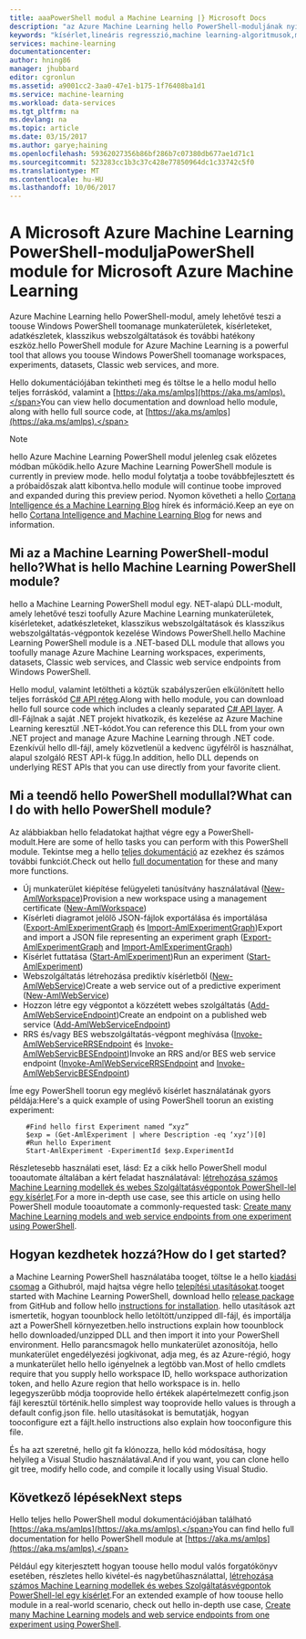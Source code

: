 ```yaml
---
title: aaaPowerShell modul a Machine Learning |} Microsoft Docs
description: "az Azure Machine Learning hello PowerShell-moduljának nyilvános előzetes üzemmódban érhető el. PowerShell toocreate használatát, és munkaterületek, kísérleteket, webszolgáltatások és további kezelését."
keywords: "kísérlet,lineáris regresszió,machine learning-algoritmusok,machine learning-oktatóanyag,prediktív modellezési technikák,adatelemzési kísérlet"
services: machine-learning
documentationcenter: 
author: hning86
manager: jhubbard
editor: cgronlun
ms.assetid: a9001cc2-3aa0-47e1-b175-1f76408ba1d1
ms.service: machine-learning
ms.workload: data-services
ms.tgt_pltfrm: na
ms.devlang: na
ms.topic: article
ms.date: 03/15/2017
ms.author: garye;haining
ms.openlocfilehash: 59362027356b86bf286b7c07380db677ae1d71c1
ms.sourcegitcommit: 523283cc1b3c37c428e77850964dc1c33742c5f0
ms.translationtype: MT
ms.contentlocale: hu-HU
ms.lasthandoff: 10/06/2017
---
```

# <a name="powershell-module-for-microsoft-azure-machine-learning"></a><span data-ttu-id="07e37-105">A Microsoft Azure Machine Learning PowerShell-modulja</span><span class="sxs-lookup"><span data-stu-id="07e37-105">PowerShell module for Microsoft Azure Machine Learning</span></span>
<span data-ttu-id="07e37-106">Azure Machine Learning hello PowerShell-modul, amely lehetővé teszi a toouse Windows PowerShell toomanage munkaterületek, kísérleteket, adatkészletek, klasszikus webszolgáltatások és további hatékony eszköz.</span><span class="sxs-lookup"><span data-stu-id="07e37-106">hello PowerShell module for Azure Machine Learning is a powerful tool that allows you toouse Windows PowerShell toomanage workspaces, experiments, datasets, Classic web services, and more.</span></span>

<span data-ttu-id="07e37-107">Hello dokumentációjában tekintheti meg és töltse le a hello modul hello teljes forráskód, valamint a [https://aka.ms/amlps](https://aka.ms/amlps).</span><span class="sxs-lookup"><span data-stu-id="07e37-107">You can view hello documentation and download hello module, along with hello full source code, at [https://aka.ms/amlps](https://aka.ms/amlps).</span></span> 

> [!NOTE]
> <span data-ttu-id="07e37-108">hello Azure Machine Learning PowerShell modul jelenleg csak előzetes módban működik.</span><span class="sxs-lookup"><span data-stu-id="07e37-108">hello Azure Machine Learning PowerShell module is currently in preview mode.</span></span> <span data-ttu-id="07e37-109">hello modul folytatja a toobe továbbfejlesztett és a próbaidőszak alatt kibontva.</span><span class="sxs-lookup"><span data-stu-id="07e37-109">hello module will continue toobe improved and expanded during this preview period.</span></span> <span data-ttu-id="07e37-110">Nyomon követheti a hello [Cortana Intelligence és a Machine Learning Blog](https://blogs.technet.microsoft.com/machinelearning/) hírek és információ.</span><span class="sxs-lookup"><span data-stu-id="07e37-110">Keep an eye on hello [Cortana Intelligence and Machine Learning Blog](https://blogs.technet.microsoft.com/machinelearning/) for news and information.</span></span>

## <a name="what-is-hello-machine-learning-powershell-module"></a><span data-ttu-id="07e37-111">Mi az a Machine Learning PowerShell-modul hello?</span><span class="sxs-lookup"><span data-stu-id="07e37-111">What is hello Machine Learning PowerShell module?</span></span>
<span data-ttu-id="07e37-112">hello a Machine Learning PowerShell modul egy. NET-alapú DLL-modult, amely lehetővé teszi toofully Azure Machine Learning munkaterületek, kísérleteket, adatkészleteket, klasszikus webszolgáltatások és klasszikus webszolgáltatás-végpontok kezelése Windows PowerShell.</span><span class="sxs-lookup"><span data-stu-id="07e37-112">hello Machine Learning PowerShell module is a .NET-based DLL module that allows you toofully manage Azure Machine Learning workspaces, experiments, datasets, Classic web services, and Classic web service endpoints from Windows PowerShell.</span></span> 

<span data-ttu-id="07e37-113">Hello modul, valamint letöltheti a köztük szabályszerűen elkülönített hello teljes forráskód [C# API réteg](https://github.com/hning86/azuremlps/blob/master/code/AzureMLSDK.cs).</span><span class="sxs-lookup"><span data-stu-id="07e37-113">Along with hello module, you can download hello full source code which includes a cleanly separated [C# API layer](https://github.com/hning86/azuremlps/blob/master/code/AzureMLSDK.cs).</span></span> <span data-ttu-id="07e37-114">A dll-Fájlnak a saját .NET projekt hivatkozik, és kezelése az Azure Machine Learning keresztül .NET-kódot.</span><span class="sxs-lookup"><span data-stu-id="07e37-114">You can reference this DLL from your own .NET project and manage Azure Machine Learning through .NET code.</span></span> <span data-ttu-id="07e37-115">Ezenkívül hello dll-fájl, amely közvetlenül a kedvenc ügyfélről is használhat, alapul szolgáló REST API-k függ.</span><span class="sxs-lookup"><span data-stu-id="07e37-115">In addition, hello DLL depends on underlying REST APIs that you can use directly from your favorite client.</span></span>

## <a name="what-can-i-do-with-hello-powershell-module"></a><span data-ttu-id="07e37-116">Mi a teendő hello PowerShell modullal?</span><span class="sxs-lookup"><span data-stu-id="07e37-116">What can I do with hello PowerShell module?</span></span>
<span data-ttu-id="07e37-117">Az alábbiakban hello feladatokat hajthat végre egy a PowerShell-modult.</span><span class="sxs-lookup"><span data-stu-id="07e37-117">Here are some of hello tasks you can perform with this PowerShell module.</span></span> <span data-ttu-id="07e37-118">Tekintse meg a hello [teljes dokumentáció](https://aka.ms/amlps) az ezekhez és számos további funkciót.</span><span class="sxs-lookup"><span data-stu-id="07e37-118">Check out hello [full documentation](https://aka.ms/amlps) for these and many more functions.</span></span>

* <span data-ttu-id="07e37-119">Új munkaterület kiépítése felügyeleti tanúsítvány használatával ([New-AmlWorkspace](https://github.com/hning86/azuremlps#new-amlworkspace))</span><span class="sxs-lookup"><span data-stu-id="07e37-119">Provision a new workspace using a management certificate ([New-AmlWorkspace](https://github.com/hning86/azuremlps#new-amlworkspace))</span></span>
* <span data-ttu-id="07e37-120">Kísérleti diagramot jelölő JSON-fájlok exportálása és importálása ([Export-AmlExperimentGraph](https://github.com/hning86/azuremlps#export-amlexperimentgraph) és [Import-AmlExperimentGraph](https://github.com/hning86/azuremlps#import-amlexperimentgraph))</span><span class="sxs-lookup"><span data-stu-id="07e37-120">Export and import a JSON file representing an experiment graph ([Export-AmlExperimentGraph](https://github.com/hning86/azuremlps#export-amlexperimentgraph) and [Import-AmlExperimentGraph](https://github.com/hning86/azuremlps#import-amlexperimentgraph))</span></span>
* <span data-ttu-id="07e37-121">Kísérlet futtatása ([Start-AmlExperiment](https://github.com/hning86/azuremlps#start-amlexperiment))</span><span class="sxs-lookup"><span data-stu-id="07e37-121">Run an experiment ([Start-AmlExperiment](https://github.com/hning86/azuremlps#start-amlexperiment))</span></span>
* <span data-ttu-id="07e37-122">Webszolgáltatás létrehozása prediktív kísérletből ([New-AmlWebService](https://github.com/hning86/azuremlps#new-amlwebservice))</span><span class="sxs-lookup"><span data-stu-id="07e37-122">Create a web service out of a predictive experiment ([New-AmlWebService](https://github.com/hning86/azuremlps#new-amlwebservice))</span></span>
* <span data-ttu-id="07e37-123">Hozzon létre egy végpontot a közzétett webes szolgáltatás ([Add-AmlWebServiceEndpoint](https://github.com/hning86/azuremlps#add-amlwebserviceendpoint))</span><span class="sxs-lookup"><span data-stu-id="07e37-123">Create an endpoint on a published web service ([Add-AmlWebServiceEndpoint](https://github.com/hning86/azuremlps#add-amlwebserviceendpoint))</span></span>
* <span data-ttu-id="07e37-124">RRS és/vagy BES webszolgáltatás-végpont meghívása ([Invoke-AmlWebServiceRRSEndpoint](https://github.com/hning86/azuremlps#invoke-amlwebservicerrsendpoint) és [Invoke-AmlWebServicBESEndpoint](https://github.com/hning86/azuremlps#invoke-amlwebservicebesendpoint))</span><span class="sxs-lookup"><span data-stu-id="07e37-124">Invoke an RRS and/or BES web service endpoint ([Invoke-AmlWebServiceRRSEndpoint](https://github.com/hning86/azuremlps#invoke-amlwebservicerrsendpoint) and [Invoke-AmlWebServicBESEndpoint](https://github.com/hning86/azuremlps#invoke-amlwebservicebesendpoint))</span></span>

<span data-ttu-id="07e37-125">Íme egy PowerShell toorun egy meglévő kísérlet használatának gyors példája:</span><span class="sxs-lookup"><span data-stu-id="07e37-125">Here's a quick example of using PowerShell toorun an existing experiment:</span></span>

        #Find hello first Experiment named “xyz”
        $exp = (Get-AmlExperiment | where Description -eq ‘xyz’)[0]
        #Run hello Experiment
        Start-AmlExperiment -ExperimentId $exp.ExperimentId 

<span data-ttu-id="07e37-126">Részletesebb használati eset, lásd: Ez a cikk hello PowerShell modul tooautomate általában a kért feladat használatával: [létrehozása számos Machine Learning modellek és webes Szolgáltatásvégpontok PowerShell-lel egy kísérlet](machine-learning-create-models-and-endpoints-with-powershell.md).</span><span class="sxs-lookup"><span data-stu-id="07e37-126">For a more in-depth use case, see this article on using hello PowerShell module tooautomate a commonly-requested task: [Create many Machine Learning models and web service endpoints from one experiment using PowerShell](machine-learning-create-models-and-endpoints-with-powershell.md).</span></span>

## <a name="how-do-i-get-started"></a><span data-ttu-id="07e37-127">Hogyan kezdhetek hozzá?</span><span class="sxs-lookup"><span data-stu-id="07e37-127">How do I get started?</span></span>
<span data-ttu-id="07e37-128">a Machine Learning PowerShell használatába tooget, töltse le a hello [kiadási csomag](https://github.com/hning86/azuremlps/releases) a Githubról, majd hajtsa végre hello [telepítési utasításokat](https://github.com/hning86/azuremlps/blob/master/README.md).</span><span class="sxs-lookup"><span data-stu-id="07e37-128">tooget started with Machine Learning PowerShell, download hello [release package](https://github.com/hning86/azuremlps/releases) from GitHub and follow hello [instructions for installation](https://github.com/hning86/azuremlps/blob/master/README.md).</span></span> <span data-ttu-id="07e37-129">hello utasítások azt ismertetik, hogyan toounblock hello letöltött/unzipped dll-fájl, és importálja azt a PowerShell környezetben.</span><span class="sxs-lookup"><span data-stu-id="07e37-129">hello instructions explain how toounblock hello downloaded/unzipped DLL and then import it into your PowerShell environment.</span></span> <span data-ttu-id="07e37-130">Hello parancsmagok hello munkaterület azonosítója, hello munkaterület engedélyezési jogkivonat, adja meg, és az Azure-régió, hogy a munkaterület hello hello igényelnek a legtöbb van.</span><span class="sxs-lookup"><span data-stu-id="07e37-130">Most of hello cmdlets require that you supply hello workspace ID, hello workspace authorization token, and hello Azure region that hello workspace is in.</span></span> <span data-ttu-id="07e37-131">hello legegyszerűbb módja tooprovide hello értékek alapértelmezett config.json fájl keresztül történik.</span><span class="sxs-lookup"><span data-stu-id="07e37-131">hello simplest way tooprovide hello values is through a default config.json file.</span></span> <span data-ttu-id="07e37-132">hello utasításokat is bemutatják, hogyan tooconfigure ezt a fájlt.</span><span class="sxs-lookup"><span data-stu-id="07e37-132">hello instructions also explain how tooconfigure this file.</span></span> 

<span data-ttu-id="07e37-133">És ha azt szeretné, hello git fa klónozza, hello kód módosítása, hogy helyileg a Visual Studio használatával.</span><span class="sxs-lookup"><span data-stu-id="07e37-133">And if you want, you can clone hello git tree, modify hello code, and compile it locally using Visual Studio.</span></span>

## <a name="next-steps"></a><span data-ttu-id="07e37-134">Következő lépések</span><span class="sxs-lookup"><span data-stu-id="07e37-134">Next steps</span></span>
<span data-ttu-id="07e37-135">Hello teljes hello PowerShell modul dokumentációjában található [https://aka.ms/amlps](https://aka.ms/amlps).</span><span class="sxs-lookup"><span data-stu-id="07e37-135">You can find hello full documentation for hello PowerShell module at [https://aka.ms/amlps](https://aka.ms/amlps).</span></span> 

<span data-ttu-id="07e37-136">Például egy kiterjesztett hogyan toouse hello modul valós forgatókönyv esetében, részletes hello kivétel-és nagybetűhasználattal, [létrehozása számos Machine Learning modellek és webes Szolgáltatásvégpontok PowerShell-lel egy kísérlet](machine-learning-create-models-and-endpoints-with-powershell.md).</span><span class="sxs-lookup"><span data-stu-id="07e37-136">For an extended example of how toouse hello module in a real-world scenario, check out hello in-depth use case, [Create many Machine Learning models and web service endpoints from one experiment using PowerShell](machine-learning-create-models-and-endpoints-with-powershell.md).</span></span>
